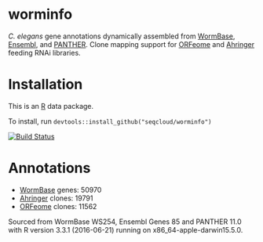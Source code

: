 worminfo
================

*C. elegans* gene annotations dynamically assembled from [WormBase](http://www.wormbase.org), [Ensembl](http://www.ensembl.org/Caenorhabditis_elegans), and [PANTHER](http://pantherdb.org). Clone mapping support for [ORFeome](http://worfdb.dfci.harvard.edu) and [Ahringer](http://www.us.lifesciences.sourcebioscience.com/clone-products/non-mammalian/c-elegans/c-elegans-rnai-library/) feeding RNAi libraries.

Installation
============

This is an [R](https://www.r-project.org) data package.

To install, run `devtools::install_github("seqcloud/worminfo")`

[![Build Status](https://travis-ci.org/seqcloud/worminfo.svg?branch=master)](https://travis-ci.org/seqcloud/worminfo)

Annotations
===========

-   [WormBase](http://www.wormbase.org) genes: 50970
-   [Ahringer](http://www.us.lifesciences.sourcebioscience.com/clone-products/non-mammalian/c-elegans/c-elegans-rnai-library/) clones: 19791
-   [ORFeome](http://worfdb.dfci.harvard.edu) clones: 11562

Sourced from WormBase WS254, Ensembl Genes 85 and PANTHER 11.0 with R version 3.3.1 (2016-06-21) running on x86\_64-apple-darwin15.5.0.
